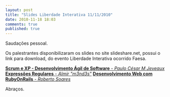 ```yaml
---
layout: post
title: "Slides Liberdade Interativa 11/11/2010"
date: 2010-11-18 18:03
comments: true
published: true
---
```


Saudações pessoal.

Os palestrantes disponibilizaram os slides no site slideshare.net,  possui o link para download, do evento Liberdade Interativa ocorrido  Faesa.

<a href="http://www.slideshare.net/jeveaux/scrum-e-xp-desenvolvimento-agil-de-software-experiencias-e-relatos"><strong>Scrum e XP - Desenvolvimento Ágil de Software</strong> - <em>Paulo César M Jeveaux</em></a>
<a href="http://www.slideshare.net/m3nd3s/palestra-regex-5753059"><strong>Expressões Regulares</strong> - <em>Almir "m3nd3s"</em></a>
<a href="http://www.slideshare.net/robertosof/desenvolvimento-web-com-rubyonrails"><strong>Desenvolvimento Web com RubyOnRails</strong> - <em>Roberto Soares</em></a>

Abraços.
